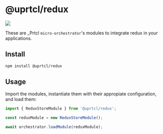 # @uprtcl/redux

[![](https://img.shields.io/npm/v/@uprtcl/redux)](https://www.npmjs.com/package/@uprtcl/redux)

These are \_Prtcl `micro-orchestrator`'s modules to integrate redux in your applications.

## Install

```bash
npm install @uprtcl/redux
```

## Usage

Import the modules, instantiate them with their appropiate configuration, and load them:

```ts
import { ReduxStoreModule } from '@uprtcl/redux';

const reduxModule = new ReduxStoreModule();

await orchestrator.loadModule(reduxModule);
```
